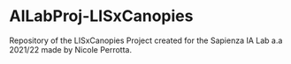 # AILabProj-LISxCanopies
Repository of the LISxCanopies Project created for the Sapienza IA Lab a.a 2021/22 made by Nicole Perrotta.
